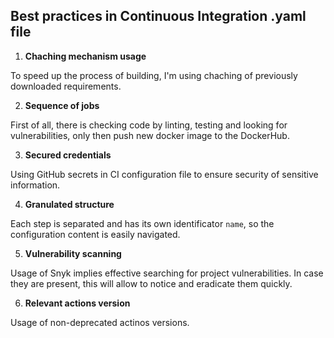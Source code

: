 ## Best practices in Continuous Integration .yaml file

1. **Chaching mechanism usage**

To speed up the process of building, I'm using chaching of previously downloaded requirements.

2. **Sequence of jobs**

First of all, there is checking code by linting, testing and looking for vulnerabilities, only then push new docker image to the DockerHub.

3. **Secured credentials**

Using GitHub secrets in CI configuration file to ensure security of sensitive information. 

4. **Granulated structure**

Each step is separated and has its own identificator `name`, so the configuration content is easily navigated.

5. **Vulnerability scanning**

Usage of Snyk implies effective searching for project vulnerabilities. In case they are present, this will allow to notice and eradicate them quickly.

6. **Relevant actions version**

Usage of non-deprecated actinos versions.